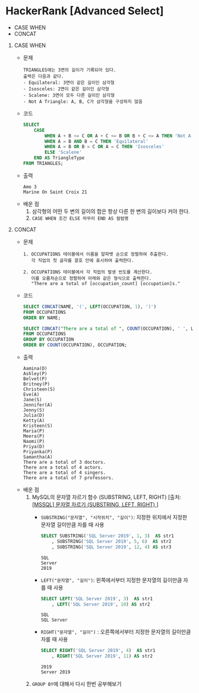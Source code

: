 # HackerRank [Advanced Select]
- CASE WHEN
- CONCAT

1. CASE WHEN
    - 문제
        ```plain text
        TRIANGLES에는 3면의 길이가 기록되어 있다.
        출력은 다음과 같다.
        - Equilateral: 3면이 같은 길이인 삼각형
        - Isosceles: 2면이 같은 길이인 삼각형
        - Scalene: 3면이 모두 다른 길이인 삼각형
        - Not A Triangle: A, B, C가 삼각형을 구성하지 않음
        ```
    - 코드
        ```SQL
        SELECT
            CASE
                WHEN A + B <= C OR A + C <= B OR B + C <= A THEN 'Not A Triangle'
                WHEN A = B AND B = C THEN 'Equilateral'
                WHEN A = B OR B = C OR A = C THEN 'Isosceles'
                ELSE 'Scalene'
            END AS TriangleType
        FROM TRIANGLES;
        ```
    - 출력
        ```plain text
        Amo 3
        Marine On Saint Croix 21
        ```
    - 배운 점
        1. 삼각형의 어떤 두 변의 길이의 합은 항상 다른 한 변의 길이보다 커야 한다.
        2. `CASE WHEN 조건 ELSE 마무리 END AS 컬럼명`

2. CONCAT
    - 문제
        ```plain text
        1. OCCUPATIONS 테이블에서 이름을 알파벳 순으로 정렬하여 추출한다.
           각 직업의 첫 글자를 괄호 안에 표시하여 출력한다.

        2. OCCUPATIONS 테이블에서 각 직업의 발생 빈도를 계산한다.
           이를 오름차순으로 정렬하여 아래와 같은 형식으로 출력한다.
           "There are a total of [occupation_count] [occupation]s."
        ```
    - 코드
        ```SQL
        SELECT CONCAT(NAME, '(', LEFT(OCCUPATION, 1), ')')
        FROM OCCUPATIONS
        ORDER BY NAME;

        SELECT CONCAT("There are a total of ", COUNT(OCCUPATION), ' ', LOWER(OCCUPATION), "s.")
        FROM OCCUPATIONS
        GROUP BY OCCUPATION
        ORDER BY COUNT(OCCUPATION), OCCUPATION;
        ```
    - 출력
        ```plain text
        Aamina(D)
        Ashley(P)
        Belvet(P)
        Britney(P)
        Christeen(S)
        Eve(A)
        Jane(S)
        Jennifer(A)
        Jenny(S)
        Julia(D)
        Ketty(A)
        Kristeen(S)
        Maria(P)
        Meera(P)
        Naomi(P)
        Priya(D)
        Priyanka(P)
        Samantha(A)
        There are a total of 3 doctors.
        There are a total of 4 actors.
        There are a total of 4 singers.
        There are a total of 7 professors.
        ```
    - 배운 점
        1. MySQL의 문자열 자르기 함수 (SUBSTRING, LEFT, RIGHT) [출처: [[MSSQL] 문자열 자르기 (SUBSTRING, LEFT, RIGHT)
](https://gent.tistory.com/436)]
            - `SUBSTRING("문자열", "시작위치", "길이")`: 지정한 위치에서 지정한 문자열 길이만큼 자를 때 사용

                ```SQL
                SELECT SUBSTRING('SQL Server 2019', 1, 3)  AS str1
                    , SUBSTRING('SQL Server 2019', 5, 6)  AS str2
                    , SUBSTRING('SQL Server 2019', 12, 4) AS str3
                ```
                ```plain text
                SQL
                Server
                2019
                ```

            - `LEFT("문자열", "길이")`: 왼쪽에서부터 지정한 문자열의 길이만큼 자를 때 사용

                ```SQL
                SELECT LEFT('SQL Server 2019', 3)  AS str1
                    , LEFT('SQL Server 2019', 10) AS str2
                ```
                ```plain text
                SQL
                SQL Server
                ```

            - `RIGHT("문자열", "길이")` : 오른쪽에서부터 지정한 문자열의 길이만큼 자를 때 사용

                ```SQL
                SELECT RIGHT('SQL Server 2019', 4)  AS str1
                    , RIGHT('SQL Server 2019', 11) AS str2
                ```
                ```plain text
                2019
                Server 2019
                ```
        2. `GROUP BY`에 대해서 다시 한번 공부해보기